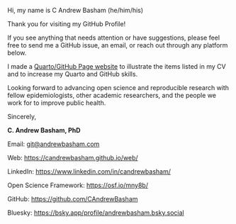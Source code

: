 Hi, my name is C Andrew Basham (he/him/his)

Thank you for visiting my GitHub Profile! 

If you see anything that needs attention or have suggestions, please feel free to send me a GitHub issue, an email, or reach out through any platform below.

I made a [Quarto/GitHub Page website](https://candrewbasham.github.io/web/) to illustrate the items listed in my CV and to increase my Quarto and GitHub skills. 

Looking forward to advancing open science and reproducible research with fellow epidemiologists, other academic researchers, and the people we work for to improve public health.

Sincerely,

**C. Andrew Basham, PhD**

Email: [git\@andrewbasham.com](git@andrewbasham.com)

Web: <https://candrewbasham.github.io/web/> 

LinkedIn: <https://www.linkedin.com/in/candrewbasham/>

Open Science Framework: <https://osf.io/mny8b/> 

GitHub: <https://github.com/CAndrewBasham> 

Bluesky: <https://bsky.app/profile/andrewbasham.bsky.social>

